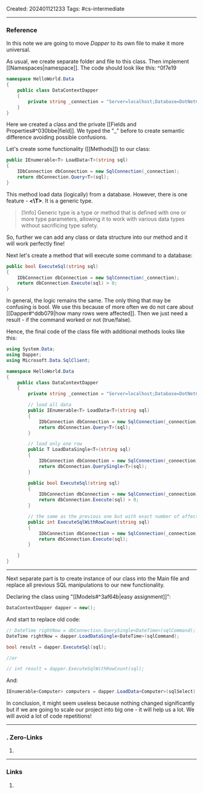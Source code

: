 Created: 202401121233
Tags: #cs-intermediate 

---
### Reference

In this note we are going to move *Dapper* to its own file to make it more universal.

As usual, we create separate folder and file to this class. Then implement [[Namespaces|namespace]]. The code should look like this: ^0f7e19

```cs
namespace HelloWorld.Data
{
    public class DataContextDapper
    {
        private string _connection = "Server=localhost;Database=DotNetCourseDatabase;TrustServerCertificate=true;Trusted_Connection=false;User Id=sa;Password=SQLConnect1;";
    }
}
```
Here we created a class and the private [[Fields and Properties#^030bbe|field]]. We typed the "\_" before to create semantic difference avoiding possible confusions. 

Let's create some functionality ([[Methods]]) to our class:

```cs
public IEnumerable<T> LoadData<T>(string sql)
{
    IDbConnection dbConnection = new SqlConnection(_connection);
    return dbConnection.Query<T>(sql);
}
```
This method load data (logically) from a database. However, there is one feature - **<\T>**.
It is a generic type. 

>[!info]
>Generic type is a type or method that is defined with one or more type parameters, allowing it to work with various data types without sacrificing type safety.

So, further we can add any class or data structure into our method and it will work perfectly fine!

Next let's create a method that will execute some command to a database:

```cs
public bool ExecuteSql(string sql)
{
	IDbConnection dbConnection = new SqlConnection(_connection);
	return dbConnection.Execute(sql) > 0;
}
```
In general, the logic remains the same. The only thing that may be confusing is bool. We use this because of more often we do not care about [[Dapper#^ddb079|how many rows were affected]]. Then we just need a result - if the command worked or not (true/false). 

Hence, the final code of the class file with additional methods looks like this:

```cs
using System.Data;
using Dapper;
using Microsoft.Data.SqlClient;

namespace HelloWorld.Data
{
    public class DataContextDapper
    {
        private string _connection = "Server=localhost;Database=DotNetCourseDatabase;TrustServerCertificate=true;Trusted_Connection=false;User Id=sa;Password=SQLConnect1;";

		// load all data
        public IEnumerable<T> LoadData<T>(string sql)
        {
            IDbConnection dbConnection = new SqlConnection(_connection);
            return dbConnection.Query<T>(sql);
        }

		// load only one row
        public T LoadDataSingle<T>(string sql)
        {
            IDbConnection dbConnection = new SqlConnection(_connection);
            return dbConnection.QuerySingle<T>(sql);
        }

        public bool ExecuteSql(string sql)
        {
            IDbConnection dbConnection = new SqlConnection(_connection);
            return dbConnection.Execute(sql) > 0;
        }

		// the same as the previous one but with exact number of affected rows
        public int ExecuteSqlWithRowCount(string sql)
        {
            IDbConnection dbConnection = new SqlConnection(_connection);
            return dbConnection.Execute(sql);
        }

    }
}
```

* * *
Next separate part is to create instance of our class into the Main file and replace all previous SQL manipulations to our new functionality. 

Declaring the class using "[[Models#^3af64b|easy assignment]]":
```cs
DataContextDapper dapper = new();
```
And start to replace old code:

```cs
// DateTime rightNow = dbConnection.QuerySingle<DateTime>(sqlCommand);
DateTime rightNow = dapper.LoadDataSingle<DateTime>(sqlCommand);
```

```cs
bool result = dapper.ExecuteSql(sql);

//or

// int result = dapper.ExecuteSqlWithRowCount(sql);
```

And:

```cs
IEnumerable<Computer> computers = dapper.LoadData<Computer>(sqlSelect);
```

In conclusion, it might seem useless because nothing changed significantly but if we are going to scale our project into big one - it will help us a lot. We will avoid a lot of code repetitions!

---
### . Zero-Links

1. 

-------
### Links

1. 
